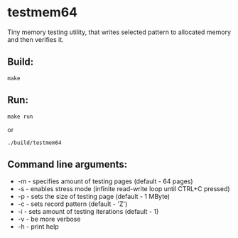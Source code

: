 # testmem64
Tiny memory testing utility, that writes selected pattern to allocated memory and then verifies it.

Build:
-
~~~
make
~~~
Run:
-
~~~
make run
~~~
or
~~~
./build/testmem64
~~~
Command line arguments:
-
- -m - specifies amount of testing pages (default - 64 pages)
- -s - enables stress mode (infinite read-write loop until CTRL+C pressed)
- -p - sets the size of testing page (default - 1 MByte)
- -c - sets record pattern (default - 'Z')
- -i - sets amount of testing iterations (default - 1)
- -v - be more verbose
- -h - print help
